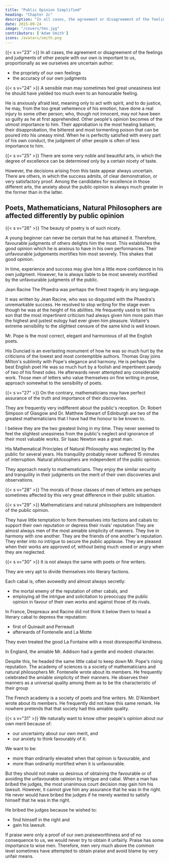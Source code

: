 ```yaml
---
title: "Public Opinion Simplified"
heading: "Chapter 2c"
description: "In all cases, the agreement or disagreement of the feelings and judgments of other people with our own is important to us"
date: 2015-09-24
image: "/covers/tms.jpg"
contributors: ['Adam Smith']
icons: /avatars/smith.png
---
```



{{< s v="23" >}} In all cases, the agreement or disagreement of the feelings and judgments of other people with our own is important to us, proportionally as we ourselves are uncertain author:
- the propriety of our own feelings
- the accuracy of our own judgments

{{< s v="24" >}} A sensible man may sometimes feel great uneasiness lest he should have yielded too much even to an honourable feeling.

<!-- to his just indignation, perhaps, at the injury which may have been done either to himself or to his friend. -->

He is anxiously afraid lest, meaning only to act with spirit, and to do justice, he may, from the too great vehemence of his emotion, have done a real injury to some other person;
who, though not innocent, may not have been so guilty as he at first apprehended.
Other people's opinion becomes of the utmost importance to him.
Their approbation is the most healing balsam; their disapprobation, the bitterest and most tormenting poison that can be poured into his uneasy mind.
When he is perfectly satisfied with every part of his own conduct, the judgment of other people is often of less importance to him.

{{< s v="25" >}} There are some very noble and beautiful arts, in which the degree of excellence can be determined only by a certain nicety of taste.

However, the decisions arising from this taste appear always uncertain.
There are others, in which the success admits,  of clear demonstration, or very satisfactory proof.
Among the candidates for excellence in those different arts, the anxiety about the public opinion is always much greater in the former than in the latter.
 

## Poets, Mathematicians, Natural Philosophers are affected differently by public opinion

{{< s v="26" >}} The beauty of poetry is of such nicety.

A young beginner can never be certain that he has attained it.
Therefore, favourable judgments of others delights him the most.
This establishes the good opinion which he is anxious to have in his own performances.
Their unfavourable judgements mortifies him most severely.
This shakes that good opinion.

In time, experience and success may give him a little more confidence in his own judgment.
However, he is always liable to be most severely mortified by the unfavourable judgments of the public.

Jean Racine
The Phaedra was perhaps the finest tragedy in any language.

It was written by Jean Racine, who was so disgusted with the Phaedra's unremarkable success.
He resolved to stop writing for the stage even though he was at the height of his abilities.
He frequently used to tell his son that the most impertinent criticism had always given him more pain than the highest and justest eulogy had ever given him pleasure.
Voltaire's extreme sensibility to the slightest censure of the same kind is well known.

Mr. Pope is the most correct, elegant and harmonious of all the English poets.

His Dunciad is an everlasting monument of how he was so much hurt by the criticisms of the lowest and most contemptible authors.
Thomas Gray joins Milton's sublimity with Pope's elegance and harmony.
He is perhaps the best English poet
He was so much hurt by a foolish and impertinent parody of two of his finest odes.
He afterwards never attempted any considerable work.
Those men of letters who value themselves on fine writing in prose, approach somewhat to the sensibility of poets.
 

{{< s v="27" >}} On the contrary, mathematicians may have perfect assurance of the truth and importance of their discoveries.

They are frequently very indifferent about the public's reception.
Dr. Robert Simpson of Glasgow and Dr. Matthew Stewart of Edinburgh are two of the greatest mathematicians that I have had the honour to be known to.

I believe they are the two greatest living in my time.
They never seemed to feel the slightest uneasiness from the public's neglect and ignorance of their most valuable works.
Sir Isaac Newton was a great man.

His Mathematical Principles of Natural Philosophy was neglected by the public for several years.
His tranquility probably never suffered 15 minutes of interruption.
Natural philosophers are independent of the public opinion.

They approach nearly to mathematicians.
They enjoy the similar security and tranquility in their judgments on the merit of their own discoveries and observations.

{{< s v="28" >}} The morals of those classes of men of letters are perhaps sometimes affected by this very great difference in their public situation.

{{< s v="29" >}} Mathematicians and natural philosophers are independent of the public opinion.

They have little temptation to form themselves into factions and cabals to: 
support their own reputation or
depress their rivals' reputation
They are almost always men of the most amiable simplicity of manners.
They live in harmony with one another.
They are the friends of one another's reputation.
They enter into no intrigue to secure the public applause.
They are pleased when their works are approved of, without being much vexed or angry when they are neglected.
 
{{< s v="30" >}} It is not always the same with poets or fine writers.

They are very apt to divide themselves into literary factions.

Each cabal is, often avowedly and almost always secretly: 
- the mortal enemy of the reputation of other cabals, and
- employing all the intrigue and solicitation to preoccupy the public opinion in favour of their own works and against those of its rivals.

In France, Despreaux and Racine did not think it below them to head a literary cabal to depress the reputation: 
- first of Quinault and Perreault
- afterwards of Fontenelle and La Motte

They even treated the good La Fontaine with a most disrespectful kindness.

In England, the amiable Mr. Addison had a gentle and modest character.

Despite this, he headed the same little cabal to keep down Mr. Pope's rising reputation.
The academy of sciences is a society of mathematicians and natural philosophers
Mr. Fontenelle wrote about its members.
He frequently celebrated the amiable simplicity of their manners.
He observes their manners as a universal quality among them as to be the characteristic of their group

The French academy is a society of poets and fine writers.
Mr. D'Alembert wrote about its members.
He frequently did not have this same remark.
He nowhere pretends that that society had this amiable quality.
 

{{< s v="31" >}} We naturally want to know other people's opinion about our own merit because of: 
- our uncertainty about our own merit, and
- our anxiety to think favourably of it: 

We want to be: 
- more than ordinarily elevated when that opinion is favourable, and
- more than ordinarily mortified when it is unfavourable.

But they should not make us desirous of obtaining the favourable or of avoiding the unfavourable opinion by intrigue and cabal.
When a man has bribed the judges, the most unanimous court decision may gain him his lawsuit.
However, it cannot give him any assurance that he was in the right.
He never would have bribed the judges if he merely wanted to satisfy himself that he was in the right.

He bribed the judges because he wished to: 
- find himself in the right and
- gain his lawsuit.

If praise were only a proof of our own praiseworthiness and of no consequence to us, we would never try to obtain it unfairly.
Praise has some importance to wise men.
Therefore, men very much above the common level sometimes have attempted to obtain praise and avoid blame by very unfair means.
 
